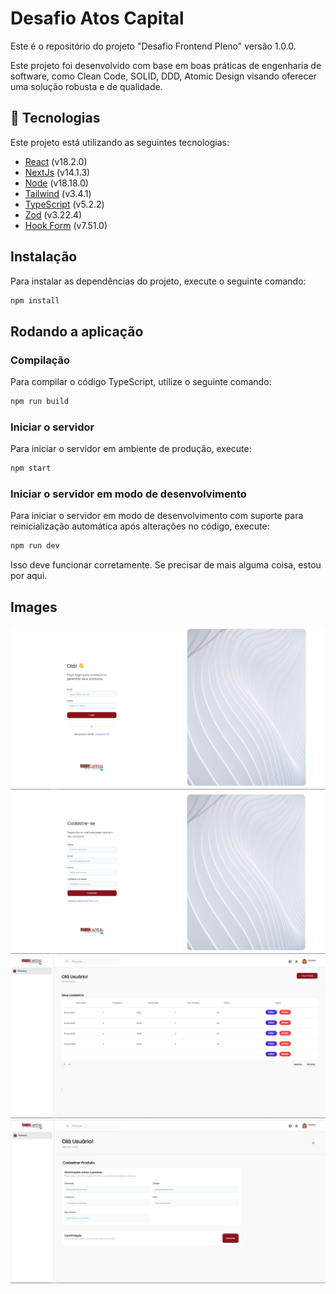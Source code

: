 # Desafio Atos Capital

Este é o repositório do projeto "Desafio Frontend Pleno" versão 1.0.0.

Este projeto foi desenvolvido com base em boas práticas de engenharia de software, como Clean Code, SOLID, DDD, Atomic Design visando oferecer uma solução
robusta e de qualidade.

## 🚀 Tecnologias

Este projeto está utilizando as seguintes tecnologias:

-   [React](https://react.dev/) (v18.2.0)
-   [NextJs](https://nextjs.org/) (v14.1.3)
-   [Node](https://nodejs.org/en) (v18.18.0)
-   [Tailwind](https://www.npmjs.com/package/tailwindcss) (v3.4.1)
-   [TypeScript](https://www.typescriptlang.org/) (v5.2.2)
-   [Zod](https://www.npmjs.com/package/zod) (v3.22.4)
-   [Hook Form](https://www.npmjs.com/package/react-hook-form) (v7.51.0)

## Instalação

Para instalar as dependências do projeto, execute o seguinte comando:

```bash
npm install
```

## Rodando a aplicação

### Compilação

Para compilar o código TypeScript, utilize o seguinte comando:

```bash
npm run build
```

### Iniciar o servidor

Para iniciar o servidor em ambiente de produção, execute:

```bash
npm start
```

### Iniciar o servidor em modo de desenvolvimento

Para iniciar o servidor em modo de desenvolvimento com suporte para reinicialização automática após alterações no código, execute:

```bash
npm run dev
```

Isso deve funcionar corretamente. Se precisar de mais alguma coisa, estou por aqui.

## Images

![](https://raw.githubusercontent.com/edenilson-souza/desafioAtCap/main/images/pages/login_page.png)
![](https://raw.githubusercontent.com/edenilson-souza/desafioAtCap/main/images/pages/signup_page.png)
![](https://raw.githubusercontent.com/edenilson-souza/desafioAtCap/main/images/pages/dashboard_page.png)
![](https://raw.githubusercontent.com/edenilson-souza/desafioAtCap/main/images/pages/cadastro_page.png)

